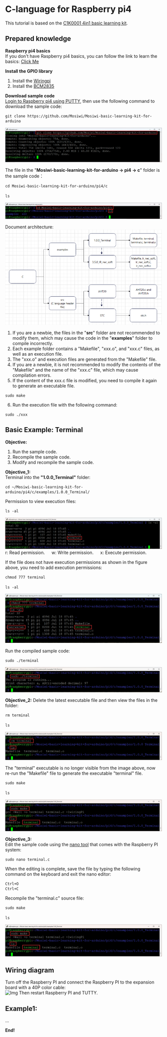 # C-language for Raspberry pi4    
This tutorial is based on the [C1K0001 4in1 basic learning kit](../../C1K0000_4in1_basic_learning_kit/C1K0000_4in1_basic_learning_kit.md).     

## Prepared knowledge
**Raspberry pi4 basics**     
If you don't have Raspberry pi4 basics, you can follow the link to learn the basics: [Click Me](../../../raspberry/R1D0000_raspberry_pi4/R1D0000_raspberry_pi4.md)      

**Install the GPIO library**
1. Install the [Wiringpi](../../../raspberry/wiringpi/wiringpi.md)   
2. Install the [BCM2835](../../../raspberry/bcm2835/bcm2835.md)      

**Download sample code**   
[Login to Raspberry pi4 using PUTTY](../../../raspberry/R1D0000_raspberry_pi4/R1D0000_raspberry_pi4.md#remote-access), then use the following command to download the sample code:      
```   
git clone https://github.com/Mosiwi/Mosiwi-basic-learning-kit-for-arduino     
```    
![Img](../../../_static/common_product/C1K0000_4in1_basic_learning_kit/pi4_tutorial/1img.png)    

The file in the "**Mosiwi-basic-learning-kit-for-arduino -> pi4 -> c**" folder is the sample code：           
```
cd Mosiwi-basic-learning-kit-for-arduino/pi4/c

ls
```
![Img](../../../_static/common_product/C1K0000_4in1_basic_learning_kit/pi4_tutorial/3img.png)    

Document architecture:   
![Img](../../../_static/common_product/C1K0000_4in1_basic_learning_kit/pi4_tutorial/2img.png)      
1. If you are a newbie, the files in the "**src**" folder are not recommended to modify them, which may cause the code in the "**examples**" folder to compile incorrectly.    
2. Each example folder contains a "Makefile", "xxx.o", and "xxx.c" files, as well as an execution file.     
3. The "xxx.o" and execution files are generated from the "Makefile" file.    
4. If you are a newbie, it is not recommended to modify the contents of the "Makefile" and the name of the "xxx.c" file, which may cause compilation errors.    
5. If the content of the xxx.c file is modified, you need to compile it again to generate an executable file.    
```
sudo make
```
6. Run the execution file with the following command:   
```
sudo ./xxx
```

## Basic Example: Terminal    
**Objective:**       
1. Run the sample code.   
2. Recompile the sample code. 
3. Modify and recompile the sample code.      

**Objective_1:**       
Terminal into the **"1.0.0_Terminal"** folder:    
```
cd ~/Mosiwi-basic-learning-kit-for-arduino/pi4/c/examples/1.0.0_Terminal/    
```
Permission to view execution files:   
```
ls -al   
```
![Img](../../../_static/common_product/C1K0000_4in1_basic_learning_kit/pi4_tutorial/4img.png)      
r: Read permission. &ensp;&ensp; w: Write permission. &ensp;&ensp; x: Execute permission.     

If the file does not have execution permissions as shown in the figure above, you need to add execution permissions:    
```
chmod 777 terminal   

ls -al   
```
![Img](../../../_static/common_product/C1K0000_4in1_basic_learning_kit/pi4_tutorial/5img.png)     

Run the compiled sample code:     
```
sudo ./terminal     
```
![Img](../../../_static/common_product/C1K0000_4in1_basic_learning_kit/pi4_tutorial/6img.png)      

**Objective_2:** 
Delete the latest executable file and then view the files in the folder:     
```
rm terminal   
    
ls   
```
![Img](../../../_static/common_product/C1K0000_4in1_basic_learning_kit/pi4_tutorial/7img.png)     

The "terminal" executable is no longer visible from the image above, now re-run the "Makefile" file to generate the executable "terminal" file.    
```
sudo make  

ls   
```
![Img](../../../_static/common_product/C1K0000_4in1_basic_learning_kit/pi4_tutorial/8img.png)      

**Objective_3:**    
Edit the sample code using the [nano tool](https://www.nano-editor.org/) that comes with the Raspberry PI system:  
```
sudo nano terminal.c   
```
When the editing is complete, save the file by typing the following command on the keyboard and exit the nano editor:  
```terminal
Ctrl+O
Ctrl+C
```
Recompile the "terminal.c" source file:   
```
sudo make  
  
ls
```
![Img](../../../_static/common_product/C1K0000_4in1_basic_learning_kit/pi4_tutorial/8img.png)      


## Wiring diagram   
Turn off the Raspberry PI and connect the Raspberry PI to the expansion board with a 40P color cable:    
![Img]()
Then restart Raspberry PI and TUTTY.     

## Example1:    
...

**End!**    
  












